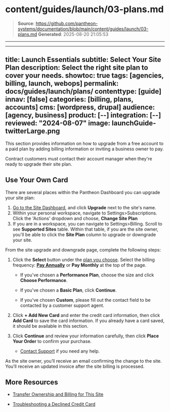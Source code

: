 # content/guides/launch/03-plans.md

> **Source**: https://github.com/pantheon-systems/documentation/blob/main/content/guides/launch/03-plans.md
> **Generated**: 2025-08-20 21:05:53

---

---
title: Launch Essentials
subtitle: Select Your Site Plan
description: Select the right site plan to cover your needs.
showtoc: true
tags: [agencies, billing, launch, webops]
permalink: docs/guides/launch/plans/
contenttype: [guide]
innav: [false]
categories: [billing, plans, accounts]
cms: [wordpress, drupal]
audience: [agency, business]
product: [--]
integration: [--]
reviewed: "2024-08-07"
image: launchGuide-twitterLarge.png
---

This section provides information on how to upgrade from a free account to a paid plan by adding billing information or inviting a business owner to pay.

Contract customers must contact their account manager when they're ready to upgrade their site plan.

## Use Your Own Card

There are several places within the Pantheon Dashboard you can upgrade your site plan:

1.  [Go to the Site Dashboard](/guides/account-mgmt/workspace-sites-teams/sites#site-dashboard), and click **Upgrade** next to the site's name.
2.  Within your personal workspace, navigate to Settings>Subscriptions. Click the 'Actions' dropdown and choose, **Change Site Plan**
3.  If you are in a workspace, you can navigate to Settings>Billing. Scroll to see **Supported Sites** table. Within that table, if you are the site owner, you'll be able to click the **Site Plan** column to upgrade or downgrade your site.

From the site upgrade and downgrade page, complete the following steps:

1. Click the **Select** button under the [plan you choose](https://pantheon.io/plans/pricing/). Select the billing frequency: [**Pay Annually**](/guides/account-mgmt/plans/pricing) or **Pay Monthly** at the top of the page.
   - If you've chosen a **Performance Plan**, choose the size and click **Choose Performance**.

   - If you've chosen a **Basic Plan**, click **Continue**.

   - If you've chosen **Custom**, please fill out the contact field to be contacted by a customer support agent.

2. Click **+ Add New Card** and enter the credit card information, then click **Add Card** to save the card information. If you already have a card saved, it should be available in this section.

3. Click **Continue** and review your information carefully, then click **Place Your Order** to confirm your purchase.

   - [Contact Support](/guides/support/contact-support) if you need any help.

As the site owner, you’ll receive an email confirming the change to the site. You’ll receive an updated invoice after the site billing is processed.

## More Resources

- [Transfer Ownership and Billing for This Site](/guides/legacy-dashboard/site-billing#transfer-ownership-and-billing-for-this-site)

- [Troubleshooting a Declined Credit Card](https://stripe.com/docs/declines/codes)

